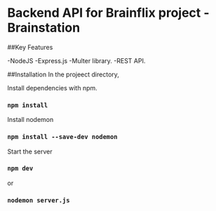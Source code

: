 # Backend API for Brainflix project - Brainstation 

##Key Features

-NodeJS
-Express.js
-Multer library.
-REST API.

##Installation
In the projeect directory,

Install dependencies with npm.
### `npm install`

Install nodemon
### `npm install --save-dev nodemon`

Start the server
### `npm dev`
or
### `nodemon server.js`




